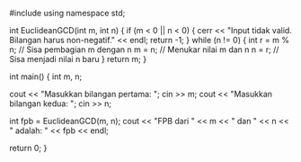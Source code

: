 #include <iostream>
using namespace std;

int EuclideanGCD(int m, int n) 
{
  if (m < 0 || n < 0) {
    cerr << "Input tidak valid. Bilangan harus non-negatif." << endl;
    return -1;
  }
    while (n != 0) {
    int r = m % n; // Sisa pembagian m dengan n
    m = n;  // Menukar nilai m dan n
    n = r;  // Sisa menjadi nilai n baru
  }
 return m;
}

int main() {
  int m, n;

 
  cout << "Masukkan bilangan pertama: ";
  cin >> m;
  cout << "Masukkan bilangan kedua: ";
  cin >> n;

  int fpb = EuclideanGCD(m, n);
  cout << "FPB dari " << m << " dan " << n << " adalah: " << fpb << endl;

  return 0;
}
